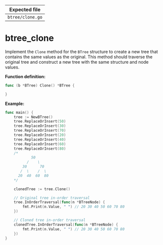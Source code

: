| Expected file    |
| ---------------- |
| `btree/clone.go` |

# btree_clone

Implement the `Clone` method for the `BTree` structure to create a new tree that contains the same values as the original. This method should traverse the original tree and construct a new tree with the same structure and node values.

**Function definition:**

```go
func (b *BTree) Clone() *BTree {

}
```

**Example:**

```go
func main() {
    tree := NewBTree()
    tree.ReplaceOrInsert(50)
    tree.ReplaceOrInsert(30)
    tree.ReplaceOrInsert(70)
    tree.ReplaceOrInsert(20)
    tree.ReplaceOrInsert(40)
    tree.ReplaceOrInsert(60)
    tree.ReplaceOrInsert(80)
    /*
            50
          /    \
        30      70
       /  \    /  \
      20  40  60  80
    */

    clonedTree := tree.Clone()

    // Original tree in-order traversal
    tree.InOrderTraversal(func(n *BTreeNode) {
        fmt.Print(n.Value, " ") // 20 30 40 50 60 70 80
    })

    // Cloned tree in-order traversal
    clonedTree.InOrderTraversal(func(n *BTreeNode) {
        fmt.Print(n.Value, " ") // 20 30 40 50 60 70 80
    })
}
```
